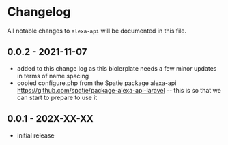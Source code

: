 # Changelog

All notable changes to `alexa-api` will be documented in this file.

## 0.0.2 - 2021-11-07

- added to this change log as this biolerplate needs a few minor updates in terms of name spacing
- copied configure.php from the Spatie package alexa-api https://github.com/spatie/package-alexa-api-laravel
-- this is so that we can start to prepare to use it

## 0.0.1 - 202X-XX-XX

- initial release
